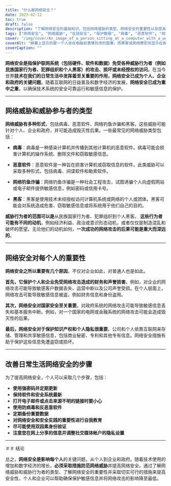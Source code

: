 ```yaml
---
title: "什么是网络安全？"
date: 2023-02-12
toc: true
draft: false
description: "了解网络安全的基础知识，包括网络威胁的类型、网络安全的重要性以及提高在线安全的步骤。"
tags: ["网络安全", "网络威胁", "在线安全", "保护数据", "病毒", "恶意软件", "网络钓鱼诈骗", "黑客", "国家安全", "知识产权", "个人隐私"]
cover: "/img/cover/An_image_of_a_person_sitting_at_a_computer_with_a_worried_face.png"
coverAlt: "屏幕上显示的是一个人坐在电脑前表情忧虑的图像，而黑客或网络罪犯则显示在屏幕上，代表网络威胁的危险和网络安全的重要性"
coverCaption: ""
---
```


**网络安全是指保护联网系统（包括硬件、软件和数据）免受各种威胁行为者（例如民族国家行为者、犯罪组织和个人黑客）的攻击、损坏或未经授权的访问**。在当今世界**技术在我们的日常生活中发挥着至关重要的作用，网络安全已成为个人、企业和政府的关键问题**。随着互联网的日益普及和数字经济的发展，**网络安全已成为重中之重**，以确保技术系统的安全可靠运行和敏感信息的保护。

______

## 网络威胁和威胁参与者的类型

**网络威胁有多种形式**，包括病毒、恶意软件、网络钓鱼诈骗和黑客。这些威胁可能针对个人、企业和政府，并可能造成毁灭性后果。一些最常见的网络威胁类型包括：

- **病毒**：病毒是一种感染计算机并传播到其他计算机的恶意软件。病毒可能会损害计算机的操作系统、删除文件和窃取敏感信息。

- **恶意软件**：恶意软件是一种旨在损害计算机或窃取信息的软件。此类威胁可以采取多种形式，包括病毒、间谍软件和勒索软件。

- **网络钓鱼诈骗**：网络钓鱼诈骗是一种社会工程攻击，试图诱骗个人向虚假网站或电子邮件提供敏感信息，例如密码或信用卡号。

- **黑客**：黑客是使用技术未经授权访问计算机系统或网络的个人或团体。黑客可能会对系统造成危害、窃取敏感信息或将系统用于他们自己的目的。

**威胁行为者的范围可以是**从民族国家行为者、犯罪组织到个人黑客。 **这些行为者可能有不同的动机**，例如经济利益、政治或意识形态动机，或者仅仅是制造混乱和破坏的愿望。无论他们的动机如何，**一次成功的网络攻击的后果可能是重大而深远的**。

______

## 网络安全对每个人的重要性

**网络安全之所以重要有几个原因**，不仅对企业如此，对普通人也是如此。

**首先，它保护个人和企业免受网络攻击造成的财务和声誉损害**。例如，对企业的网络攻击可能导致敏感客户数据丢失、运营中断以及公司声誉受损。在个人层面上，网络攻击可能导致敏感信息被盗，例如财务信息和身份盗用。

**其次，网络安全对国家安全至关重要**。对政府系统的网络攻击可能导致敏感信息丢失和基本服务中断。例如，对一个国家的电网或金融系统的网络攻击可能会造成毁灭性的后果。

**最后，网络安全对于保护知识产权和个人隐私很重要**。公司和个人依靠互联网来存储、管理和共享敏感信息，包括商业秘密、专利和其他专有信息。网络安全措施有助于保护这些信息免遭盗窃或损坏。

______

## 改善日常生活网络安全的步骤

为了提高网络安全，个人可以采取几个步骤，包括：

- **使用强密码并定期更新**
- **保持软件和安全系统最新**
- **打开电子邮件或点击来源不明的链接时要小心**
- **使用防病毒和反恶意软件**
- **定期备份重要数据**
- **对网络安全和安全实践的重要性进行自我教育**
- **尽可能使用双因素身份验证**
- **注意您在网上分享的信息并调整社交媒体帐户的隐私设置**


______
＃＃ 结论

总之，**网络安全是影响每个人**的关键问题，从个人到企业和政府。随着技术使用的增加和数字经济的增长，**必须采取措施防范网络威胁**并提高网络安全。通过了解网络威胁和威胁行为者的类型、了解网络安全的重要性并采取切实可行的措施来提高安全性，个人和企业可以帮助确保保护敏感信息并将网络攻击的影响降至最低。
